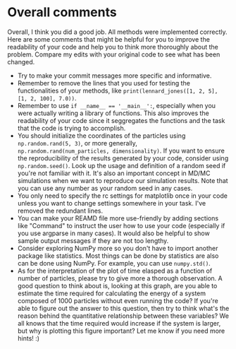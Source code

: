 # Overall comments
Overall, I think you did a good job. All methods were implemented correctly. Here are some comments that might be helpful for you to improve the readability of your code and help you to think more thoroughly about the problem. Compare my edits with your original code to see what has been changed.
- Try to make your commit messages more specific and informative.
- Remember to remove the lines that you used for testing the functionalities of your methods, like `print(lennard_jones([1, 2, 5], [1, 2, 100], 7.0))`.
- Remember to use `if __name__ == '__main__':`, especially when you were actually writing a library of functions. This also improves the readability of your code since it seggregates the functions and the task that the code is trying to accomplish.
- You should initialize the coordinates of the particles using `np.random.rand(5, 3)`, or more generally, `np.random.rand(num_particles, dimensionality)`. If you want to ensure the reproducibility of the results generated by your code, consider using `np.random.seed()`. Look up the usage and definition of a random seed if you're not familiar with it. It's also an important concept in MD/MC simulations when we want to reproduce our simulation results. Note that you can use any number as your random seed in any cases.
- You only need to specify the rc settings for matplotlib once in your code unless you want to change settings somewhere in your task. I've removed the redundant lines.
- You can make your REAMD file more use-friendly by adding sections like "Command" to instruct the user how to use your code (especially if you use argparse in many cases). It would also be helpful to show sample output messages if they are not too lengthy. 
- Consider exploring NumPy more so you don't have to import another package like statistics. Most things can be done by statistics are also can be done using NumPy. For example, you can use `numpy.std()`.
- As for the interpretation of the plot of time elasped as a function of number of particles, please try to give more a thorough observation. A good question to think about is, looking at this graph, are you able to estimate the time required for calculating the energy of a system composed of 1000 particles without even running the code? If you're able to figure out the answer to this question, then try to think what's the reason behind the quantitative relationship between these variables? We all knows that the time required would increase if the system is larger, but why is plotting this figure important? Let me know if you need more hints! :)
